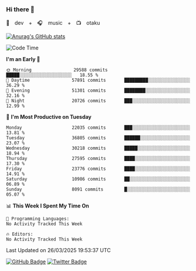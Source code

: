 ### Hi there 👋

🚀　dev　+　🎧　music　+　📺　otaku


[![Anurag's GitHub stats](https://github-readme-stats.vercel.app/api?username=koheitasaka&count_private=true&show_icons=true&theme=monokai)](https://github.com/koheitasaka/github-readme-stats)

<!--START_SECTION:waka-->
![Code Time](http://img.shields.io/badge/Code%20Time-1%2C161%20hrs%2023%20mins-blue)

**I'm an Early 🐤** 

```text
🌞 Morning                29588 commits       █████░░░░░░░░░░░░░░░░░░░░   18.55 % 
🌆 Daytime                57891 commits       █████████░░░░░░░░░░░░░░░░   36.29 % 
🌃 Evening                51301 commits       ████████░░░░░░░░░░░░░░░░░   32.16 % 
🌙 Night                  20726 commits       ███░░░░░░░░░░░░░░░░░░░░░░   12.99 % 
```
📅 **I'm Most Productive on Tuesday** 

```text
Monday                   22035 commits       ███░░░░░░░░░░░░░░░░░░░░░░   13.81 % 
Tuesday                  36805 commits       ██████░░░░░░░░░░░░░░░░░░░   23.07 % 
Wednesday                30218 commits       █████░░░░░░░░░░░░░░░░░░░░   18.94 % 
Thursday                 27595 commits       ████░░░░░░░░░░░░░░░░░░░░░   17.30 % 
Friday                   23776 commits       ████░░░░░░░░░░░░░░░░░░░░░   14.91 % 
Saturday                 10986 commits       ██░░░░░░░░░░░░░░░░░░░░░░░   06.89 % 
Sunday                   8091 commits        █░░░░░░░░░░░░░░░░░░░░░░░░   05.07 % 
```


📊 **This Week I Spent My Time On** 

```text
💬 Programming Languages: 
No Activity Tracked This Week

🔥 Editors: 
No Activity Tracked This Week
```


 Last Updated on 26/03/2025 19:53:37 UTC
<!--END_SECTION:waka-->

[![GitHub Badge](https://img.shields.io/badge/GitHub-100000?style=for-the-badge&logo=github&logoColor=white)](https://github.com/koheitasaka)
[![Twitter Badge](https://img.shields.io/badge/Twitter-1DA1F2?style=for-the-badge&logo=twitter&logoColor=white)](https://twitter.com/sleep_asleep_)
